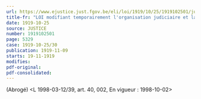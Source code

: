 ```yaml
---
url: https://www.ejustice.just.fgov.be/eli/loi/1919/10/25/1919102501/justel
title-fr: "LOI modifiant temporairement l'organisation judiciaire et la procédure devant les cours et tribunaux. Voir modification(s)"
date: 1919-10-25
source: JUSTICE
number: 1919102501
page: 5329
case: 1919-10-25/30
publication: 1919-11-09
starts: 19-11-1919
modifies:
pdf-original:
pdf-consolidated:
---
```


(Abrogé) <L 1998-03-12/39, art. 40, 002,  En vigueur :  1998-10-02>
